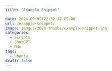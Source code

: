 ```yaml
---
title: "Example Snippet"

date: 2024-09-09T22:52:32-05:00
url: /example-snippet/
image: images/2020-thumbs/example-snippet.jpg
categories:
  - Scripts
  - ChatGPT
  - Mds
tags:
  - Ubuntu
draft: false
---
```

<!--more-->
